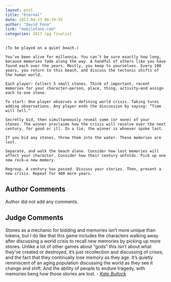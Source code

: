 ```yaml
---
layout: post
title: "Eternal"
date: 2017-04-23 08:29:55
author: "David Fono"
link: "mobilefono.com"
categories: 2017 rpg finalist
---
```

```
(To be played on a quiet beach.)

You’ve been alive for millennia. You can’t be sure exactly how long, because memories fade along the way. A handful of others like you have found each over the years. Mostly, you keep to yourselves. Every 100 years, you return to this beach, and discuss the tectonic shifts of the human world.

Each player: Collect 5 small stones. Think of important, recent memories for your character—person, place, thing, activity—and assign each to one stone. 

To start: One player observes a defining world crisis. Taking turns adding observations. Any player ends the discussion by saying: “Time will tell.” 

Secretly bid, then simultaneously reveal some (or none) of your stones. The winner proclaims how the crisis will resolve over the next century, for good or ill. In a tie, the winner is whoever spoke last.

If you bid any stones, throw them into the water. These memories are lost.

Separate, and walk the beach alone. Consider how lost memories will affect your character. Consider how their century unfolds. Pick up one new rock—a new memory.

Regroup. A century has passed. Discuss your stories. Then, present a new crisis. Repeat for 400 more years.
```
## Author Comments 

Author did not add any comments.

## Judge Comments

Stones as a mechanic for bidding and memories isn’t more unique than tokens, but I do like that this game includes the characters walking away after discussing a world crisis to recall new memories by picking up more stones. Unlike a lot of other games about “gods” this isn’t about what they’ve created or destroyed, it’s just recollection and discussing of crises, and the fact that they continually lose memory as they age. It’s quietly reminiscent of an aging population discussing the world as they see it change and shift. And the ability of people to endure tragedy, with memories beng how those stories are lost. - [*Kate Bullock*]({{site.baseurl}}/judges)